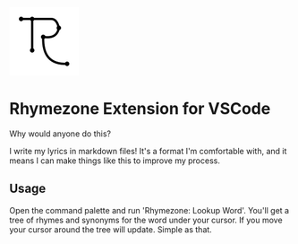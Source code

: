![Rhymezone for VSCode](./resources/icon.svg)

# Rhymezone Extension for VSCode

Why would anyone do this?

I write my lyrics in markdown files! It's a format I'm comfortable with, and it means I can make things like this to improve my process.

## Usage

Open the command palette and run 'Rhymezone: Lookup Word'. You'll get a tree of rhymes and synonyms for the word under your cursor. If you move your cursor around the tree will update. Simple as that.
